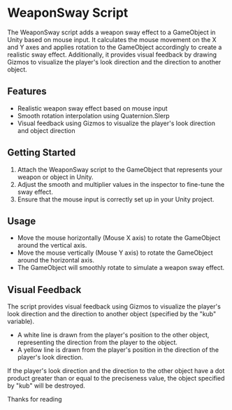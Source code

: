 # WeaponSway Script

The WeaponSway script adds a weapon sway effect to a GameObject in Unity based on mouse input. It calculates the mouse movement on the X and Y axes and applies rotation to the GameObject accordingly to create a realistic sway effect. Additionally, it provides visual feedback by drawing Gizmos to visualize the player's look direction and the direction to another object.

## Features

- Realistic weapon sway effect based on mouse input
- Smooth rotation interpolation using Quaternion.Slerp
- Visual feedback using Gizmos to visualize the player's look direction and object direction

## Getting Started

1. Attach the WeaponSway script to the GameObject that represents your weapon or object in Unity.
2. Adjust the smooth and multiplier values in the inspector to fine-tune the sway effect.
3. Ensure that the mouse input is correctly set up in your Unity project.

## Usage

- Move the mouse horizontally (Mouse X axis) to rotate the GameObject around the vertical axis.
- Move the mouse vertically (Mouse Y axis) to rotate the GameObject around the horizontal axis.
- The GameObject will smoothly rotate to simulate a weapon sway effect.

## Visual Feedback

The script provides visual feedback using Gizmos to visualize the player's look direction and the direction to another object (specified by the "kub" variable).

- A white line is drawn from the player's position to the other object, representing the direction from the player to the object.
- A yellow line is drawn from the player's position in the direction of the player's look direction.

If the player's look direction and the direction to the other object have a dot product greater than or equal to the preciseness value, the object specified by "kub" will be destroyed.

Thanks for reading

